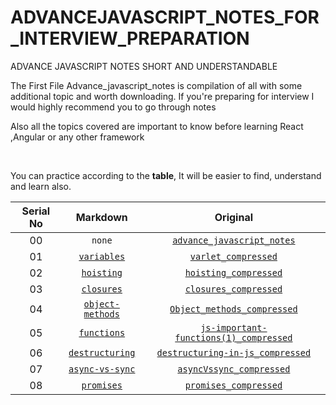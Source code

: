 # ADVANCEJAVASCRIPT_NOTES_FOR_INTERVIEW_PREPARATION
ADVANCE JAVASCRIPT NOTES SHORT AND UNDERSTANDABLE


The First File Advance_javascript_notes is compilation of all with some additional topic and worth downloading.
If you're preparing for interview I would highly recommend you to go through notes

Also all the topics covered are important to know before learning React ,Angular or any other framework

<br>

You can practice according to the __table__, It will be easier to find, understand and learn also.

| Serial No | Markdown | Original |
|  :---:    |   :---:  |   :---:  |
| 00 | `none` | [`advance_javascript_notes`](https://github.com/crescentpartha/JAVASCRIPT_NOTES/blob/main/Advance_javascript_notes.pdf "All handwritten files are included here") |
| 01 | [`variables`](https://github.com/crescentpartha/JAVASCRIPT_NOTES/blob/main/MODERN-JAVASCRIPT-NOTES/variables.md) | [`varlet_compressed`](https://github.com/crescentpartha/JAVASCRIPT_NOTES/blob/main/varlet_compressed.pdf) |
| 02 | [`hoisting`](https://github.com/crescentpartha/JAVASCRIPT_NOTES/blob/main/MODERN-JAVASCRIPT-NOTES/hoisting.md) | [`hoisting_compressed`](https://github.com/crescentpartha/JAVASCRIPT_NOTES/blob/main/hoisting_compressed.pdf) |
| 03 | [`closures`](https://github.com/crescentpartha/JAVASCRIPT_NOTES/blob/main/MODERN-JAVASCRIPT-NOTES/closures.md) | [`closures_compressed`](https://github.com/crescentpartha/JAVASCRIPT_NOTES/blob/main/closures_compressed.pdf) |
| 04 | [`object-methods`](https://github.com/crescentpartha/JAVASCRIPT_NOTES/blob/main/MODERN-JAVASCRIPT-NOTES/object-methods.md) | [`Object_methods_compressed`](https://github.com/crescentpartha/JAVASCRIPT_NOTES/blob/main/Object_methods_compressed.pdf) |
| 05 | [`functions`](https://github.com/crescentpartha/JAVASCRIPT_NOTES/blob/main/MODERN-JAVASCRIPT-NOTES/functions.md) | [`js-important-functions(1)_compressed`](https://github.com/crescentpartha/JAVASCRIPT_NOTES/blob/main/js-important-functions%20(1)_compressed.pdf) |
| 06 | [`destructuring`](https://github.com/crescentpartha/JAVASCRIPT_NOTES/blob/main/MODERN-JAVASCRIPT-NOTES/destructuring.md) | [`destructuring-in-js_compressed`](https://github.com/crescentpartha/JAVASCRIPT_NOTES/blob/main/destructuring%20in%20js_compressed.pdf) |
| 07 | [`async-vs-sync`](https://github.com/crescentpartha/JAVASCRIPT_NOTES/blob/main/MODERN-JAVASCRIPT-NOTES/async-vs-sync.md) | [`asyncVssync_compressed`](https://github.com/crescentpartha/JAVASCRIPT_NOTES/blob/main/asyncVssync_compressed.pdf) |
| 08 | [`promises`](https://github.com/crescentpartha/JAVASCRIPT_NOTES/blob/main/MODERN-JAVASCRIPT-NOTES/promises.md) | [`promises_compressed`](https://github.com/crescentpartha/JAVASCRIPT_NOTES/blob/main/promises_compressed.pdf) |


